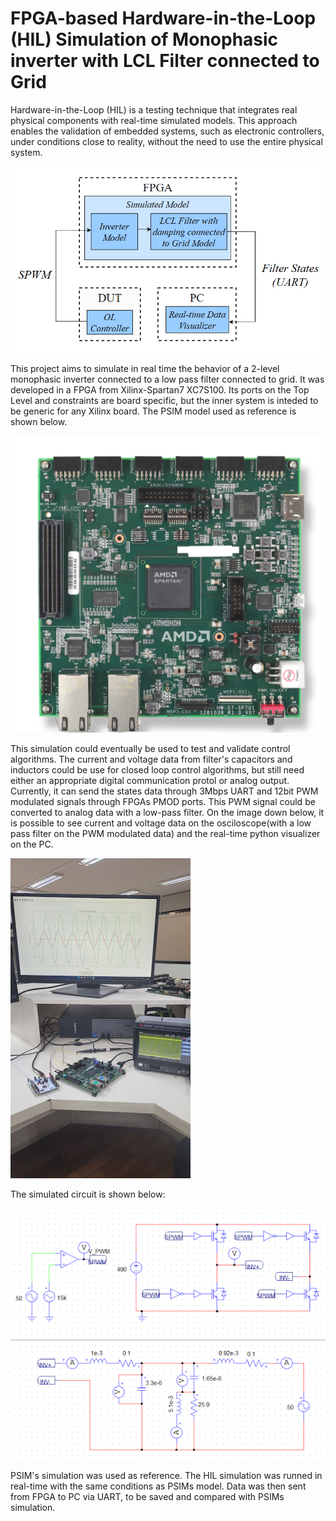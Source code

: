 # FPGA-based Hardware-in-the-Loop (HIL) Simulation of Monophasic inverter with LCL Filter connected to Grid


Hardware-in-the-Loop (HIL) is a testing technique that integrates real physical components with real-time simulated models. This approach enables the validation of embedded systems, such as electronic controllers, under conditions close to reality, without the need to use the entire physical system.

![FPGA Simulation](docs/images/System_diagram.png)

This project aims to simulate in real time the behavior of a 2-level monophasic inverter connected to a low pass filter connected to grid. 
It was developed in a FPGA from Xilinx-Spartan7 XC7S100. Its ports on the Top Level and constraints are board specific, but the inner system is inteded to be generic for any Xilinx board. The PSIM model used as reference is shown below.

![XC7S100](docs/images/XC7S100.png)


This simulation could eventually be used to test and validate control algorithms. The current and voltage data from filter's capacitors and inductors could be use for closed loop control algorithms, but still need either an appropriate digital communication protol or analog output. Currently, it can send the states data through 3Mbps UART and 12bit PWM modulated signals through FPGAs PMOD ports. This PWM signal could be converted to analog data with a low-pass filter. On the image down below, it is possible to see current and voltage data on the osciloscope(with a low pass filter on the PWM modulated data) and the real-time python visualizer on the PC.

![Real-time Simulation HIL](docs\images\HIL.jpg)


The simulated circuit is shown below: 

![PSIM Simulation](docs/images/psim.png)


PSIM's simulation was used as reference. The HIL simulation was runned in real-time with the same conditions as PSIMs model. Data was then sent from FPGA to PC via UART, to be saved and compared with PSIMs simulation. 


